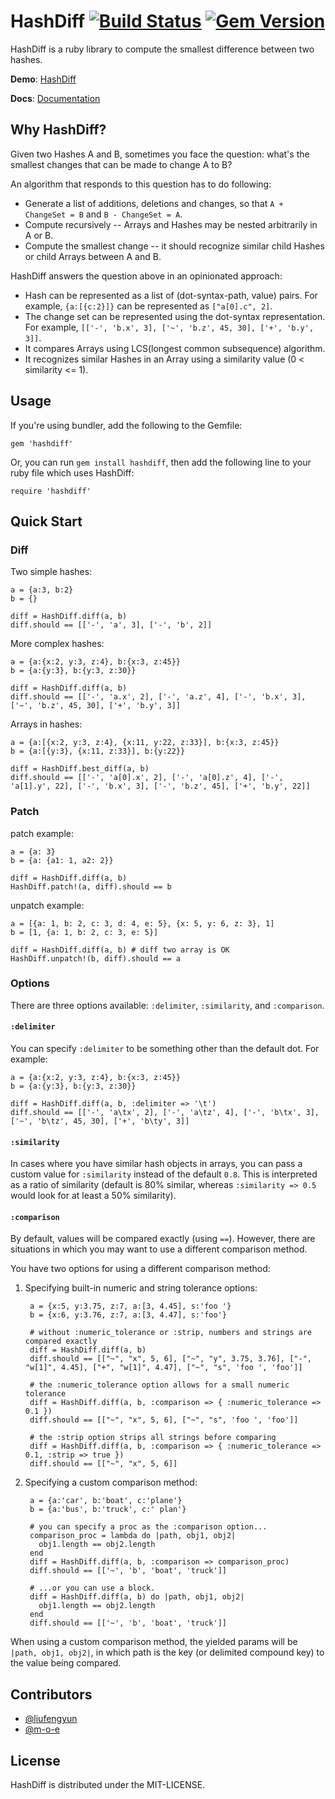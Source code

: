 # HashDiff [![Build Status](https://secure.travis-ci.org/liufengyun/hashdiff.png)](http://travis-ci.org/liufengyun/hashdiff) [![Gem Version](https://badge.fury.io/rb/hashdiff.png)](http://badge.fury.io/rb/hashdiff)

HashDiff is a ruby library to compute the smallest difference between two hashes.

**Demo**: [HashDiff](http://hashdiff.herokuapp.com/)

**Docs**: [Documentation](http://rubydoc.info/gems/hashdiff)

## Why HashDiff?

Given two Hashes A and B, sometimes you face the question: what's the smallest changes that can be made to change A to B?

An algorithm that responds to this question has to do following:

* Generate a list of additions, deletions and changes, so that `A + ChangeSet = B` and `B - ChangeSet = A`.
* Compute recursively -- Arrays and Hashes may be nested arbitrarily in A or B.
* Compute the smallest change -- it should recognize similar child Hashes or child Arrays between A and B.

HashDiff answers the question above in an opinionated approach:

* Hash can be represented as a list of (dot-syntax-path, value) pairs. For example, `{a:[{c:2}]}` can be represented as `["a[0].c", 2]`.
* The change set can be represented using the dot-syntax representation. For example, `[['-', 'b.x', 3], ['~', 'b.z', 45, 30], ['+', 'b.y', 3]]`.
* It compares Arrays using LCS(longest common subsequence) algorithm.
* It recognizes similar Hashes in an Array using a similarity value (0 < similarity <= 1).

## Usage

If you're using bundler, add the following to the Gemfile:

    gem 'hashdiff'

Or, you can run `gem install hashdiff`, then add the following line to your ruby file which uses HashDiff:

    require 'hashdiff'

## Quick Start

### Diff

Two simple hashes:

    a = {a:3, b:2}
    b = {}

    diff = HashDiff.diff(a, b)
    diff.should == [['-', 'a', 3], ['-', 'b', 2]]

More complex hashes:

    a = {a:{x:2, y:3, z:4}, b:{x:3, z:45}}
    b = {a:{y:3}, b:{y:3, z:30}}

    diff = HashDiff.diff(a, b)
    diff.should == [['-', 'a.x', 2], ['-', 'a.z', 4], ['-', 'b.x', 3], ['~', 'b.z', 45, 30], ['+', 'b.y', 3]]

Arrays in hashes:

    a = {a:[{x:2, y:3, z:4}, {x:11, y:22, z:33}], b:{x:3, z:45}}
    b = {a:[{y:3}, {x:11, z:33}], b:{y:22}}

    diff = HashDiff.best_diff(a, b)
    diff.should == [['-', 'a[0].x', 2], ['-', 'a[0].z', 4], ['-', 'a[1].y', 22], ['-', 'b.x', 3], ['-', 'b.z', 45], ['+', 'b.y', 22]]

### Patch

patch example:

    a = {a: 3}
    b = {a: {a1: 1, a2: 2}}

    diff = HashDiff.diff(a, b)
    HashDiff.patch!(a, diff).should == b

unpatch example:

    a = [{a: 1, b: 2, c: 3, d: 4, e: 5}, {x: 5, y: 6, z: 3}, 1]
    b = [1, {a: 1, b: 2, c: 3, e: 5}]

    diff = HashDiff.diff(a, b) # diff two array is OK
    HashDiff.unpatch!(b, diff).should == a

### Options

There are three options available: `:delimiter`, `:similarity`, and `:comparison`.

#### `:delimiter`

You can specify `:delimiter` to be something other than the default dot. For example:

    a = {a:{x:2, y:3, z:4}, b:{x:3, z:45}}
    b = {a:{y:3}, b:{y:3, z:30}}

    diff = HashDiff.diff(a, b, :delimiter => '\t')
    diff.should == [['-', 'a\tx', 2], ['-', 'a\tz', 4], ['-', 'b\tx', 3], ['~', 'b\tz', 45, 30], ['+', 'b\ty', 3]]

#### `:similarity`

In cases where you have similar hash objects in arrays, you can pass a custom value for `:similarity` instead of the default `0.8`.  This is interpreted as a ratio of similarity (default is 80% similar, whereas `:similarity => 0.5` would look for at least a 50% similarity).

#### `:comparison`

By default, values will be compared exactly (using `==`).  However, there are situations in which you may want to use a different comparison method.

You have two options for using a different comparison method:

1. Specifying built-in numeric and string tolerance options:

        a = {x:5, y:3.75, z:7, a:[3, 4.45], s:'foo '}
        b = {x:6, y:3.76, z:7, a:[3, 4.47], s:'foo'}

        # without :numeric_tolerance or :strip, numbers and strings are compared exactly
        diff = HashDiff.diff(a, b)
        diff.should == [["~", "x", 5, 6], ["~", "y", 3.75, 3.76], ["-", "w[1]", 4.45], ["+", "w[1]", 4.47], ["~", "s", 'foo ', 'foo']]

        # the :numeric_tolerance option allows for a small numeric tolerance
        diff = HashDiff.diff(a, b, :comparison => { :numeric_tolerance => 0.1 })
        diff.should == [["~", "x", 5, 6], ["~", "s", 'foo ', 'foo']]

        # the :strip option strips all strings before comparing
        diff = HashDiff.diff(a, b, :comparison => { :numeric_tolerance => 0.1, :strip => true })
        diff.should == [["~", "x", 5, 6]]

2. Specifying a custom comparison method:

        a = {a:'car', b:'boat', c:'plane'}
        b = {a:'bus', b:'truck', c:' plan'}

        # you can specify a proc as the :comparison option...
        comparison_proc = lambda do |path, obj1, obj2|
          obj1.length == obj2.length
        end
        diff = HashDiff.diff(a, b, :comparison => comparison_proc)
        diff.should == [['~', 'b', 'boat', 'truck']]

        # ...or you can use a block.
        diff = HashDiff.diff(a, b) do |path, obj1, obj2|
          obj1.length == obj2.length
        end
        diff.should == [['~', 'b', 'boat', 'truck']]

  When using a custom comparison method, the yielded params will be `|path, obj1, obj2|`, in which path is the key (or delimited compound key) to the value being compared.

## Contributors

- [@liufengyun](https://github.com/liufengyun)
- [@m-o-e](https://github.com/m-o-e)

## License

HashDiff is distributed under the MIT-LICENSE.

